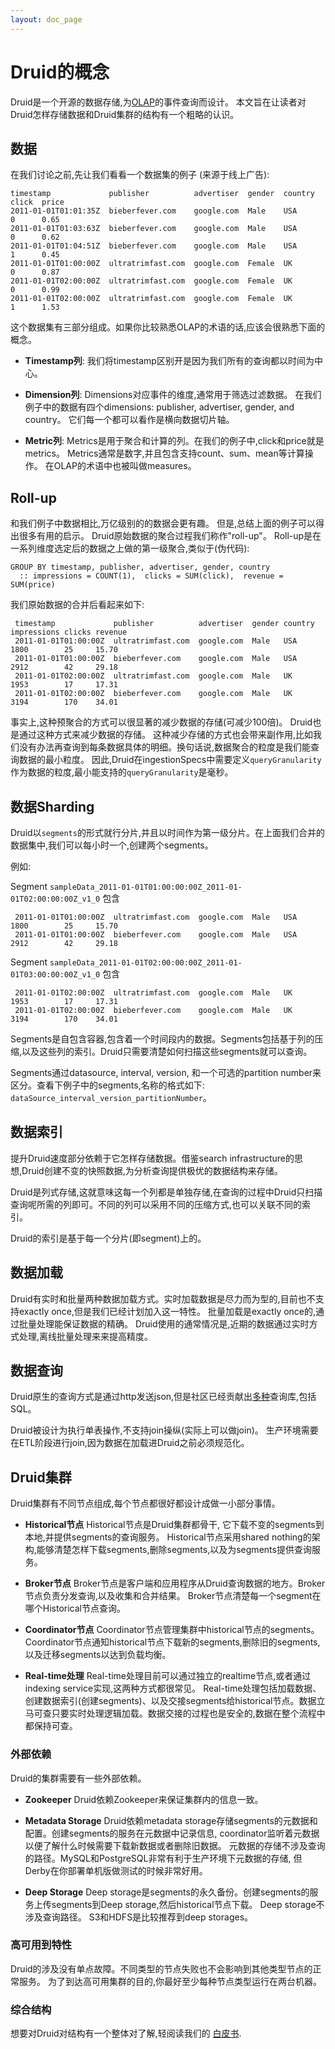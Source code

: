 ```yaml
---
layout: doc_page
---
```


# Druid的概念

Druid是一个开源的数据存储,为[OLAP](http://en.wikipedia.org/wiki/Online_analytical_processing)的事件查询而设计。
本文旨在让读者对Druid怎样存储数据和Druid集群的结构有一个粗略的认识。

## 数据

在我们讨论之前,先让我们看看一个数据集的例子 (来源于线上广告):

    timestamp             publisher          advertiser  gender  country  click  price
    2011-01-01T01:01:35Z  bieberfever.com    google.com  Male    USA      0      0.65
    2011-01-01T01:03:63Z  bieberfever.com    google.com  Male    USA      0      0.62
    2011-01-01T01:04:51Z  bieberfever.com    google.com  Male    USA      1      0.45
    2011-01-01T01:00:00Z  ultratrimfast.com  google.com  Female  UK       0      0.87
    2011-01-01T02:00:00Z  ultratrimfast.com  google.com  Female  UK       0      0.99
    2011-01-01T02:00:00Z  ultratrimfast.com  google.com  Female  UK       1      1.53

这个数据集有三部分组成。如果你比较熟悉OLAP的术语的话,应该会很熟悉下面的概念。

* **Timestamp列**: 我们将timestamp区别开是因为我们所有的查询都以时间为中心。

* **Dimension列**: Dimensions对应事件的维度,通常用于筛选过滤数据。
在我们例子中的数据有四个dimensions: publisher, advertiser, gender, and country。
它们每一个都可以看作是横向数据切片轴。

* **Metric列**: Metrics是用于聚合和计算的列。在我们的例子中,click和price就是metrics。
Metrics通常是数字,并且包含支持count、sum、mean等计算操作。
在OLAP的术语中也被叫做measures。

## Roll-up

和我们例子中数据相比,万亿级别的的数据会更有趣。
但是,总结上面的例子可以得出很多有用的启示。
Druid原始数据的聚合过程我们称作"roll-up"。
Roll-up是在一系列维度选定后的数据之上做的第一级聚合,类似于(伪代码):

    GROUP BY timestamp, publisher, advertiser, gender, country
      :: impressions = COUNT(1),  clicks = SUM(click),  revenue = SUM(price)

我们原始数据的合并后看起来如下:

     timestamp             publisher          advertiser  gender country impressions clicks revenue
     2011-01-01T01:00:00Z  ultratrimfast.com  google.com  Male   USA     1800        25     15.70
     2011-01-01T01:00:00Z  bieberfever.com    google.com  Male   USA     2912        42     29.18
     2011-01-01T02:00:00Z  ultratrimfast.com  google.com  Male   UK      1953        17     17.31
     2011-01-01T02:00:00Z  bieberfever.com    google.com  Male   UK      3194        170    34.01

事实上,这种预聚合的方式可以很显著的减少数据的存储(可减少100倍)。
Druid也是通过这种方式来减少数据的存储。
这种减少存储的方式也会带来副作用,比如我们没有办法再查询到每条数据具体的明细。换句话说,数据聚合的粒度是我们能查询数据的最小粒度。
因此,Druid在ingestionSpecs中需要定义`queryGranularity`作为数据的粒度,最小能支持的`queryGranularity`是毫秒。

## 数据Sharding

Druid以`segments`的形式就行分片,并且以时间作为第一级分片。在上面我们合并的数据集中,我们可以每小时一个,创建两个segments。

例如:

Segment `sampleData_2011-01-01T01:00:00:00Z_2011-01-01T02:00:00:00Z_v1_0` 包含

     2011-01-01T01:00:00Z  ultratrimfast.com  google.com  Male   USA     1800        25     15.70
     2011-01-01T01:00:00Z  bieberfever.com    google.com  Male   USA     2912        42     29.18


Segment `sampleData_2011-01-01T02:00:00:00Z_2011-01-01T03:00:00:00Z_v1_0` 包含

     2011-01-01T02:00:00Z  ultratrimfast.com  google.com  Male   UK      1953        17     17.31
     2011-01-01T02:00:00Z  bieberfever.com    google.com  Male   UK      3194        170    34.01

Segments是自包含容器,包含着一个时间段内的数据。Segments包括基于列的压缩,以及这些列的索引。Druid只需要清楚如何扫描这些segments就可以查询。

Segments通过datasource, interval, version, 和一个可选的partition number来区分。查看下例子中的segments,名称的格式如下: `dataSource_interval_version_partitionNumber`。


## 数据索引

提升Druid速度部分依赖于它怎样存储数据。借鉴search infrastructure的思想,Druid创建不变的快照数据,为分析查询提供极优的数据结构来存储。

Druid是列式存储,这就意味这每一个列都是单独存储,在查询的过程中Druid只扫描查询呢所需的列即可。不同的列可以采用不同的压缩方式,也可以关联不同的索引。

Druid的索引是基于每一个分片(即segment)上的。

## 数据加载

Druid有实时和批量两种数据加载方式。实时加载数据是尽力而为型的,目前也不支持exactly once,但是我们已经计划加入这一特性。
批量加载是exactly once的,通过批量处理能保证数据的精确。
Druid使用的通常情况是,近期的数据通过实时方式处理,离线批量处理来来提高精度。

## 数据查询

Druid原生的查询方式是通过http发送json,但是社区已经贡献出[多种](../development/libraries.html)查询库,包括SQL。

Druid被设计为执行单表操作,不支持join操纵(实际上可以做join)。
生产环境需要在ETL阶段进行join,因为数据在加载进Druid之前必须规范化。

## Druid集群

Druid集群有不同节点组成,每个节点都很好都设计成做一小部分事情。

* **Historical节点** Historical节点是Druid集群都骨干, 它下载不变的segments到本地,并提供segments的查询服务。
Historical节点采用shared nothing的架构,能够清楚怎样下载segments,删除segments,以及为segments提供查询服务。

* **Broker节点** Broker节点是客户端和应用程序从Druid查询数据的地方。Broker节点负责分发查询,以及收集和合并结果。
Broker节点清楚每一个segment在哪个Historical节点查询。

* **Coordinator节点** Coordinator节点管理集群中historical节点的segments。Coordinator节点通知historical节点下载新的segments,删除旧的segments,以及迁移segments以达到负载均衡。

* **Real-time处理** Real-time处理目前可以通过独立的realtime节点,或者通过indexing service实现,这两种方式都很常见。
Real-time处理包括加载数据、创建数据索引(创建segments)、以及交接segments给historical节点。数据立马可查只要实时处理逻辑加载。数据交接的过程也是安全的,数据在整个流程中都保持可查。

### 外部依赖

Druid的集群需要有一些外部依赖。

* **Zookeeper** Druid依赖Zookeeper来保证集群内的信息一致。

* **Metadata Storage** Druid依赖metadata storage存储segments的元数据和配置。创建segments的服务在元数据中记录信息, coordinator监听着元数据以便了解什么时候需要下载新数据或者删除旧数据。
 元数据的存储不涉及查询的路径。MySQL和PostgreSQL非常有利于生产环境下元数据的存储, 但Derby在你部署单机版做测试的时候非常好用。

* **Deep Storage** Deep storage是segments的永久备份。创建segments的服务上传segments到Deep storage,然后historical节点下载。
Deep storage不涉及查询路径。 S3和HDFS是比较推荐到deep storages。

### 高可用到特性

Druid的涉及没有单点故障。不同类型的节点失败也不会影响到其他类型节点的正常服务。
为了到达高可用集群的目的,你最好至少每种节点类型运行在两台机器。

### 综合结构

想要对Druid对结构有一个整体对了解,轻阅读我们的 [白皮书](http://static.druid.io/docs/druid.pdf).


